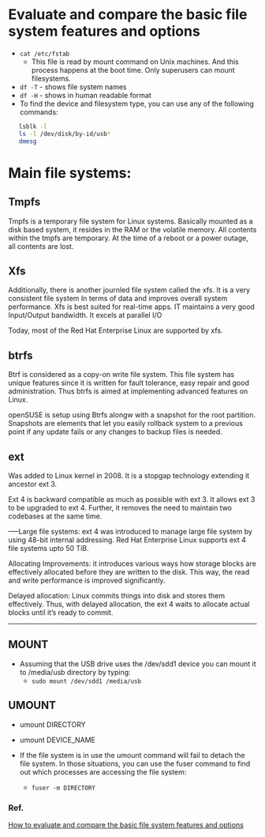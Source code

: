# Evaluate and compare the basic file system features and options  
* `cat /etc/fstab` 
	* This file is read by mount command on Unix machines. And this process happens at the boot time. Only superusers can mount filesystems.
* `df -T` - shows file system names
* `df -H` - shows in human readable format
* To find the device and filesystem type, you can use any of the following commands:
```bash
   lsblk -l 
   ls -l /dev/disk/by-id/usb*
   dmesg

```

# Main file systems:
## Tmpfs
Tmpfs is a temporary file system for Linux systems. Basically mounted as a disk based system, it resides in the RAM or the volatile memory.
All contents within the tmpfs are temporary. At the time of a reboot or a power outage, all contents are lost.

## Xfs
Additionally, there is another journled file system called the xfs.
It is a very consistent file system In terms of data and improves overall system performance. Xfs is best suited for real-time apps. IT maintains a very good Input/Output bandwidth. It excels at parallel I/O

Today, most of the Red Hat Enterprise Linux are supported by xfs.

## btrfs
Btrf is considered as a copy-on write file system. This file system has unique features since it is written for fault tolerance, easy repair and good administration. Thus btrfs is aimed at implementing advanced features on Linux.

openSUSE is setup using Btrfs alongw with a snapshot for the root partition. Snapshots are elements that let you easily rollback system to a previous point if any update fails or any changes to backup files is needed.

## ext
Was added to Linux kernel in 2008. It is a stopgap technology extending it ancestor ext 3.

Ext 4 is backward compatible as much as possible with ext 3. It allows ext 3 to be upgraded to ext 4. Further, it removes the need to maintain two codebases at the same time.

—–Large file systems: ext 4 was introduced to manage large file system by using 48-bit  internal addressing. Red Hat Enterprise Linux supports ext 4 file systems upto 50 TiB.

Allocating Improvements: it introduces various ways how storage blocks are effectively allocated before they are written to the disk. This way, the read and write performance is improved significantly.

Delayed allocation: Linux commits things into disk and stores them effectively. Thus, with delayed allocation, the ext 4 waits to allocate actual blocks until it’s ready to commit.

---

## MOUNT
* Assuming that the USB drive uses the /dev/sdd1 device you can mount it to /media/usb directory by typing:
	* `sudo mount /dev/sdd1 /media/usb`

## UMOUNT
* umount DIRECTORY
* umount DEVICE_NAME

* If the file system is in use the umount command will fail to detach the file system. In those situations, you can use the fuser command to find out which processes are accessing the file system:
	* `fuser -m DIRECTORY`


### Ref.
[How to evaluate and compare the basic file system features and options](https://thegcpgurus.com/how-to-evaluate-and-compare-the-basic-file-system-features-and-options/)	

